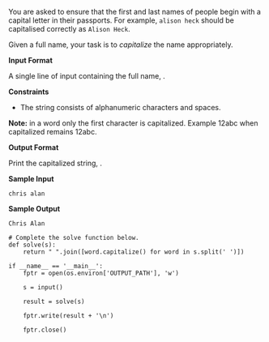 You are asked to ensure that the first and last names of people begin with a capital letter in their passports. For example, `alison heck` should be capitalised correctly as `Alison Heck`.

Given a full name, your task is to *capitalize* the name appropriately.

**Input Format**

A single line of input containing the full name, .

**Constraints**

*   The string consists of alphanumeric characters and spaces.

**Note:** in a word only the first character is capitalized. Example 12abc when capitalized remains 12abc.

**Output Format**

Print the capitalized string, .

**Sample Input**

```
chris alan

```

**Sample Output**

```
Chris Alan
```
```
# Complete the solve function below.
def solve(s):
    return " ".join([word.capitalize() for word in s.split(' ')])
        
if __name__ == '__main__':
    fptr = open(os.environ['OUTPUT_PATH'], 'w')

    s = input()

    result = solve(s)

    fptr.write(result + '\n')

    fptr.close()
```
